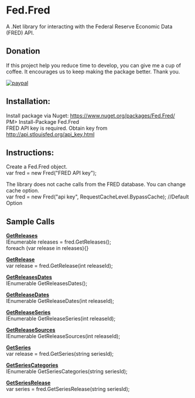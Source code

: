 
# Fed.Fred

A .Net library for interacting with the Federal Reserve Economic Data (FRED) API.

## Donation
If this project help you reduce time to develop, you can give me a cup of coffee. It encourages us to keep making the package better. Thank you.

[![paypal](https://www.paypalobjects.com/en_US/i/btn/btn_donateCC_LG.gif)](https://www.paypal.com/cgi-bin/webscr?cmd=_s-xclick&hosted_button_id=MQ8JUTVXDMMTG&source=url)

## Installation:

Install package via Nuget: https://www.nuget.org/packages/Fed.Fred/<br>
PM> Install-Package Fed.Fred<br>
FRED API key is required. Obtain key from http://api.stlouisfed.org/api_key.html

## Instructions:

Create a Fed.Fred object.<br>
var fred = new Fred("FRED API key");

The library does not cache calls from the FRED database. You can change cache option.<br>
var fred = new Fred("api key", RequestCacheLevel.BypassCache); //Default Option

## Sample Calls

<b><u>GetReleases</u></b><br>
IEnumerable<Release> releases = fred.GetReleases();<br>
foreach (var release in releases){}

<b><u>GetRelease</u></b><br>
var release = fred.GetRelease(int releaseId);

<b><u>GetReleasesDates</u></b><br>
IEnumerable<ReleaseDate> GetReleasesDates();

<b><u>GetReleaseDates</u></b><br>
IEnumerable<ReleaseDate> GetReleaseDates(int releaseId);

<b><u>GetReleaseSeries</u></b><br>
IEnumerable<Series> GetReleaseSeries(int releaseId);

<b><u>GetReleaseSources</u></b><br>
IEnumerable<Series> GetReleaseSources(int releaseId);

<b><u>GetSeries</u></b><br>
var release = fred.GetSeries(string seriesId);

<b><u>GetSeriesCategories</u></b><br>
IEnumerable<Category> GetSeriesCategories(string seriesId);

<b><u>GetSeriesRelease</u></b><br>
var series = fred.GetSeriesRelease(string seriesId);
